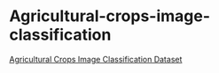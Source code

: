 # Agricultural-crops-image-classification

[Agricultural Crops Image Classification Dataset](https://www.kaggle.com/datasets/mdwaquarazam/agricultural-crops-image-classification)
